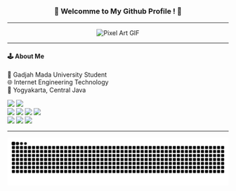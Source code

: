 <div align="center">
  <h3><strong> 🤖 Welcomme to My Github Profile ! 🤖</strong></h3>
</div>

---
<div align="center">
  <img src="https://media2.giphy.com/media/v1.Y2lkPTc5MGI3NjExanR0b2p2eGl4OHl0Y2JlMnZ0MjdranJzbXl2ZmNqaW54b2FncG1hNCZlcD12MV9pbnRlcm5hbF9naWZfYnlfaWQmY3Q9Zw/gH1jGsCnQBiFHWMFzh/giphy.gif" alt="Pixel Art GIF" width="700"/> 
</div>

---
<div align="left">
<h4>🕹️ About Me </h4>
<p>
🏫 Gadjah Mada University Student<br> 
🌐 Internet Engineering Technology<br>
📍 Yogyakarta, Central Java
</p>
<img src="https://img.shields.io/badge/Python-FFD43B?style=for-the-badge&logo=python&logoColor=blue" />
<img src="https://img.shields.io/badge/HTML5-E34F26?style=for-the-badge&logo=html5&logoColor=white" /> <br>

<img src="https://img.shields.io/badge/ChatGPT-74aa9c?style=for-the-badge&logo=openai&logoColor=white" />
<img src="https://img.shields.io/badge/Claude-D97757?style=for-the-badge&logo=claude&logoColor=white" />
<img src="https://img.shields.io/badge/Google%20Gemini-8E75B2?style=for-the-badge&logo=googlegemini&logoColor=white" />
<img src="https://img.shields.io/badge/Perplexity-1FB8CD?style=for-the-badge&logo=perplexity&logoColor=white" />
<br>

<img src="https://img.shields.io/badge/FIFA-B7312F?style=for-the-badge&logo=fifa&logoColor=white" />
<img src="https://img.shields.io/badge/Valorant-fa4454?style=for-the-badge&logo=valorant&logoColor=white" />
<img src="https://img.shields.io/badge/PlayStation-003791?style=for-the-badge&logo=playstation&logoColor=white" /><br>
</div>

---

<img src="https://raw.githubusercontent.com/SultanSSO/SultanSSO/output/snake.svg" alt="Snake animation" />

###